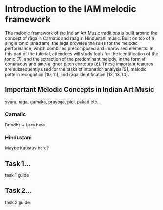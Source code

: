 Introduction to the IAM melodic framework
=========================================

The melodic framework of the Indian Art Music traditions is built around the concept of rāga in Carnatic and raag in Hindustani music. Built on top of a single tonic (shadjam), the rāga provides the rules for the melodic performance, which combines precomposed and improvised elements.  In this part of the tutorial, attendees will study tools for the identification of the tonic [7], and the extraction of the predominant melody, in the form of continuous and time-aligned pitch contours [8]. These important features are subsequently used for the tasks of intonation analysis [9], melodic pattern recognition [10, 11], and rāga identification [12, 13, 14]. 

## Important Melodic Concepts in Indian Art Music

svara, raga, gamaka, prayoga, pidi, pakad etc...

### Carnatic

Brindha + Lara here

### Hindustani

Maybe Kaustuv here?

## Task 1...

task 1 guide 

## Task 2...

task 2 guide